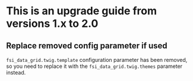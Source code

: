 # This is an upgrade guide from versions 1.x to 2.0

## Replace removed config parameter if used

`fsi_data_grid.twig.template` configuration parameter has been removed, so you
need to replace it with the `fsi_data_grid.twig.themes` parameter instead.
